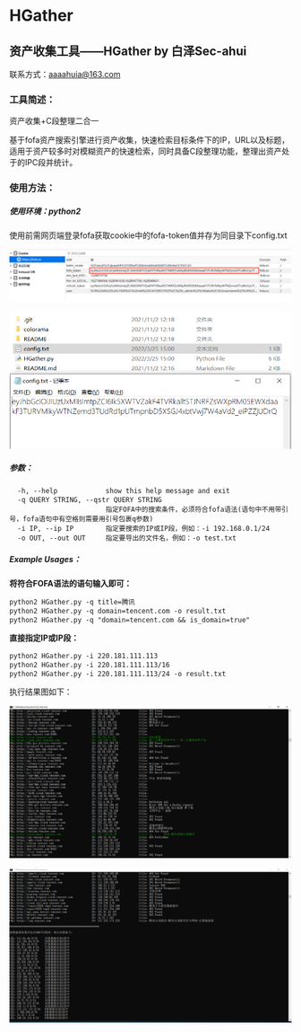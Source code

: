 # HGather

## 资产收集工具——HGather by 白泽Sec-ahui

联系方式：aaaahuia@163.com

### 工具简述：

资产收集+C段整理二合一

基于fofa资产搜索引擎进行资产收集，快速检索目标条件下的IP，URL以及标题，适用于资产较多时对模糊资产的快速检索，同时具备C段整理功能，整理出资产处于的IPC段并统计。

### 使用方法：

##### 使用环境：python2

使用前需网页端登录fofa获取cookie中的fofa-token值并存为同目录下config.txt

![image-20210804200535786](README/image-20210804200535786.png)

![image-20210804200632981](README/image-20210804200632981.png)

##### 参数：

```
  -h, --help            show this help message and exit
  -q QUERY STRING, --qstr QUERY STRING
                        指定FOFA中的搜索条件，必须符合fofa语法(语句中不用带引号，fofa语句中有空格则需要用引号包裹q参数)
  -i IP, --ip IP        指定要搜索的IP或IP段，例如：-i 192.168.0.1/24
  -o OUT, --out OUT     指定要导出的文件名，例如：-o test.txt
```

##### Example Usages：

**将符合FOFA语法的语句输入即可：**

```
python2 HGather.py -q title=腾讯
python2 HGather.py -q domain=tencent.com -o result.txt
python2 HGather.py -q "domain=tencent.com && is_domain=true"
```

**直接指定IP或IP段：**

```
python2 HGather.py -i 220.181.111.113
python2 HGather.py -i 220.181.111.113/16
python2 HGather.py -i 220.181.111.113/24 -o result.txt
```

执行结果图如下：

![image-20211014163404740](README/image-20211014163404740.png)

![image-20211014164447843](README/image-20211014164447843.png)
